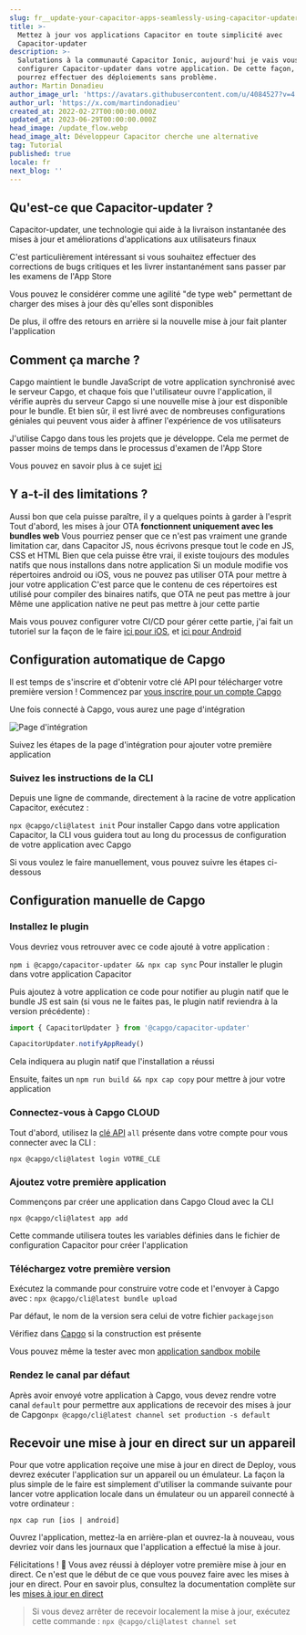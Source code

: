 ```yaml
---
slug: fr__update-your-capacitor-apps-seamlessly-using-capacitor-updater
title: >-
  Mettez à jour vos applications Capacitor en toute simplicité avec
  Capacitor-updater
description: >-
  Salutations à la communauté Capacitor Ionic, aujourd'hui je vais vous aider à
  configurer Capacitor-updater dans votre application. De cette façon, vous
  pourrez effectuer des déploiements sans problème.
author: Martin Donadieu
author_image_url: 'https://avatars.githubusercontent.com/u/4084527?v=4'
author_url: 'https://x.com/martindonadieu'
created_at: 2022-02-27T00:00:00.000Z
updated_at: 2023-06-29T00:00:00.000Z
head_image: /update_flow.webp
head_image_alt: Développeur Capacitor cherche une alternative
tag: Tutorial
published: true
locale: fr
next_blog: ''
---
```


## Qu'est-ce que Capacitor-updater ?

Capacitor-updater, une technologie qui aide à la livraison instantanée des mises à jour et améliorations d'applications aux utilisateurs finaux

C'est particulièrement intéressant si vous souhaitez effectuer des corrections de bugs critiques et les livrer instantanément sans passer par les examens de l'App Store

Vous pouvez le considérer comme une agilité "de type web" permettant de charger des mises à jour dès qu'elles sont disponibles

De plus, il offre des retours en arrière si la nouvelle mise à jour fait planter l'application

## Comment ça marche ?

Capgo maintient le bundle JavaScript de votre application synchronisé avec le serveur Capgo, et chaque fois que l'utilisateur ouvre l'application, il vérifie auprès du serveur Capgo si une nouvelle mise à jour est disponible pour le bundle. Et bien sûr, il est livré avec de nombreuses configurations géniales qui peuvent vous aider à affiner l'expérience de vos utilisateurs

J'utilise Capgo dans tous les projets que je développe. Cela me permet de passer moins de temps dans le processus d'examen de l'App Store

Vous pouvez en savoir plus à ce sujet [ici](https://capgoapp/)

## Y a-t-il des limitations ?

Aussi bon que cela puisse paraître, il y a quelques points à garder à l'esprit
Tout d'abord, les mises à jour OTA __fonctionnent uniquement avec les bundles web__
Vous pourriez penser que ce n'est pas vraiment une grande limitation car, dans Capacitor JS, nous écrivons presque tout le code en JS, CSS et HTML
Bien que cela puisse être vrai, il existe toujours des modules natifs que nous installons dans notre application
Si un module modifie vos répertoires android ou iOS, vous ne pouvez pas utiliser OTA pour mettre à jour votre application
C'est parce que le contenu de ces répertoires est utilisé pour compiler des binaires natifs, que OTA ne peut pas mettre à jour
Même une application native ne peut pas mettre à jour cette partie

Mais vous pouvez configurer votre CI/CD pour gérer cette partie, j'ai fait un tutoriel sur la façon de le faire [ici pour iOS](https://capgoapp/blog/automatic-capacitor-ios-build-github-action/), et [ici pour Android](https://capgoapp/blog/automatic-capacitor-android-build-github-action/)

## Configuration automatique de Capgo

Il est temps de s'inscrire et d'obtenir votre clé API pour télécharger votre première version ! Commencez par [vous inscrire pour un compte Capgo](/register/)

Une fois connecté à Capgo, vous aurez une page d'intégration

![Page d'intégration](/onboarding_1_newwebp)

Suivez les étapes de la page d'intégration pour ajouter votre première application

### Suivez les instructions de la CLI

Depuis une ligne de commande, directement à la racine de votre application Capacitor, exécutez :

`npx @capgo/cli@latest init`
Pour installer Capgo dans votre application Capacitor, la CLI vous guidera tout au long du processus de configuration de votre application avec Capgo

Si vous voulez le faire manuellement, vous pouvez suivre les étapes ci-dessous

## Configuration manuelle de Capgo

### Installez le plugin

Vous devriez vous retrouver avec ce code ajouté à votre application :

`npm i @capgo/capacitor-updater && npx cap sync`
Pour installer le plugin dans votre application Capacitor

Puis ajoutez à votre application ce code pour notifier au plugin natif que le bundle JS est sain (si vous ne le faites pas, le plugin natif reviendra à la version précédente) :

```js
import { CapacitorUpdater } from '@capgo/capacitor-updater'

CapacitorUpdater.notifyAppReady()
```

Cela indiquera au plugin natif que l'installation a réussi

Ensuite, faites un `npm run build && npx cap copy` pour mettre à jour votre application

### Connectez-vous à Capgo CLOUD

Tout d'abord, utilisez la [clé API](https://webcapgoapp/dashboard/apikeys/) `all` présente dans votre compte pour vous connecter avec la CLI :

`npx @capgo/cli@latest login VOTRE_CLE`

### Ajoutez votre première application

Commençons par créer une application dans Capgo Cloud avec la CLI

`npx @capgo/cli@latest app add`

Cette commande utilisera toutes les variables définies dans le fichier de configuration Capacitor pour créer l'application

### Téléchargez votre première version

Exécutez la commande pour construire votre code et l'envoyer à Capgo avec :
`npx @capgo/cli@latest bundle upload`

Par défaut, le nom de la version sera celui de votre fichier `packagejson`

Vérifiez dans [Capgo](https://webcapgoapp/) si la construction est présente

Vous pouvez même la tester avec mon [application sandbox mobile](https://capgoapp/app_mobile/)

### Rendez le canal par défaut

Après avoir envoyé votre application à Capgo, vous devez rendre votre canal `default` pour permettre aux applications de recevoir des mises à jour de Capgo`npx @capgo/cli@latest channel set production -s default`

## Recevoir une mise à jour en direct sur un appareil

Pour que votre application reçoive une mise à jour en direct de Deploy, vous devrez exécuter l'application sur un appareil ou un émulateur. La façon la plus simple de le faire est simplement d'utiliser la commande suivante pour lancer votre application locale dans un émulateur ou un appareil connecté à votre ordinateur :

    npx cap run [ios | android]

Ouvrez l'application, mettez-la en arrière-plan et ouvrez-la à nouveau, vous devriez voir dans les journaux que l'application a effectué la mise à jour.

Félicitations ! 🎉 Vous avez réussi à déployer votre première mise à jour en direct. Ce n'est que le début de ce que vous pouvez faire avec les mises à jour en direct. Pour en savoir plus, consultez la documentation complète sur les [mises à jour en direct](/docs/plugin/cloud-mode/getting-started/)

> Si vous devez arrêter de recevoir localement la mise à jour, exécutez cette commande :
`npx @capgo/cli@latest channel set`